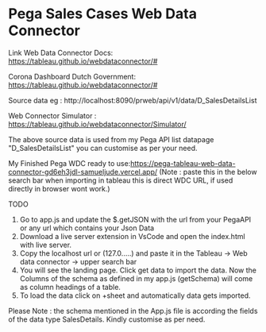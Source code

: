 # Pega Sales Cases Web Data Connector

Link Web Data Connector Docs: https://tableau.github.io/webdataconnector/#

Corona Dashboard Dutch Government: https://tableau.github.io/webdataconnector/#

Source data eg : http://localhost:8090/prweb/api/v1/data/D_SalesDetailsList 

Web Connector Simulator : https://tableau.github.io/webdataconnector/Simulator/

The above source data is used from my Pega API list datapage "D_SalesDetailsList" you can customise as per your need.

My Finished Pega WDC ready to use:https://pega-tableau-web-data-connector-gd6eh3jdl-samueljude.vercel.app/ (Note : paste this in the below search bar when importing in tableau this is direct WDC URL, if used directly in browser wont work.)

TODO

1. Go to app.js and update the $.getJSON with the url from your PegaAPI or any url which contains your Json Data
2. Download a live server extension in VsCode and open the index.html with live server.
3. Copy the localhost url or (127.0.....) and paste it in the Tableau -> Web data connector -> upper search bar
4. You will see the landing page. Click get data to import the data. Now the Columns of the schema as defined in my app.js  (getSchema) will come as column headings of a table.
5. To load the data click on +sheet and automatically data gets imported.

Please Note : the schema mentioned in the App.js file is according the fields of the data type SalesDetails. Kindly customise as per need.


